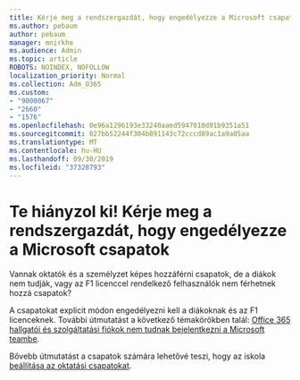 ```yaml
---
title: Kérje meg a rendszergazdát, hogy engedélyezze a Microsoft csapatok
ms.author: pebaum
author: pebaum
manager: mnirkhe
ms.audience: Admin
ms.topic: article
ROBOTS: NOINDEX, NOFOLLOW
localization_priority: Normal
ms.collection: Adm_O365
ms.custom:
- "9000067"
- "2660"
- "1576"
ms.openlocfilehash: 0e96a1296193e33240aaed5947010d91b9351a51
ms.sourcegitcommit: 027bb52244f304b891143c72cccd89ac1a9a05aa
ms.translationtype: MT
ms.contentlocale: hu-HU
ms.lasthandoff: 09/30/2019
ms.locfileid: "37328793"
---
```

# <a name="youre-missing-out-ask-your-admin-to-enable-microsoft-teams"></a>Te hiányzol ki! Kérje meg a rendszergazdát, hogy engedélyezze a Microsoft csapatok

Vannak oktatók és a személyzet képes hozzáférni csapatok, de a diákok nem tudják, vagy az F1 licenccel rendelkező felhasználók nem férhetnek hozzá csapatok?

A csapatokat explicit módon engedélyezni kell a diákoknak és az F1 licenceknek. További útmutatást a következő témakörökben talál: [Office 365 hallgatói és szolgáltatási fiókok nem tudnak bejelentkezni a Microsoft teambe](https://docs.microsoft.com/microsoftteams/troubleshoot/teams-sign-in/office-365-accounts-cannot-sign-in). 

Bővebb útmutatást a csapatok számára lehetővé teszi, hogy az iskola [beállítása az oktatási csapatokat](https://docs.microsoft.com/microsoft-365/education/deploy/set-up-teams-for-education). 